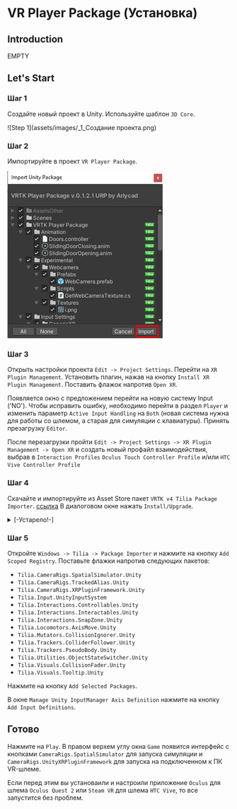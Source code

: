 # VR Player Package (Установка)

## Introduction
EMPTY

## Let's Start

### Шаг 1

Создайте новый проект в Unity. Используйте шаблон `3D Core`.

![Step 1](assets/images/_1_Создание проекта.png)

### Шаг 2

Импортируйте в проект `VR Player Package`. 

![Step 2](assets/images/_2_Импорт.png)


### Шаг 3

Открыть настройки проекта `Edit -> Project Settings`. Перейти на `XR Plugin Management`. Установить плагин, нажав на кнопку `Install XR Plugin Management`. Поставить флажок напротив `Open XR`.

Появляется окно с предложением перейти на новую систему Input ('NO'). Чтобы исправить ошибку, необходимо перейти в раздел `Player` и изменить параметр `Active Input Handling` на `Both` (новая система нужна для работы со шлемом, а старая для симуляции с клавиатуры). Принять презагрузку `Editor`.

После перезагрузки пройти `Edit -> Project Settings -> XR Plugin Management -> Open XR` и создать новый профайл взаимодействия, выбрав в `Interaction Profiles` `Oculus Touch Controller Profile` и/или `HTC Vive Controller Profile`

### Шаг 4

Скачайте и импортируйте из Asset Store пакет `VRTK v4 Tilia Package Importer`. [ссылка]
В диалоговом окне нажать `Install/Upgrade`.

<details>
<summary>[-Устарело!-]</summary>

Please refer to the [installation] guide to install this package.
Скачать .NET 4.x https://www.microsoft.com/ru-RU/download/details.aspx?id=17718

</details>

### Шаг 5

Откройте `Windows -> Tilia -> Package Importer` и нажмите на кнопку `Add Scoped Registry`. Поставьте флажки напротив следующих пакетов:

* `Tilia.CameraRigs.SpatialSimulator.Unity`
* `Tilia.CameraRigs.TrackedAlias.Unity`
* `Tilia.CameraRigs.XRPluginFramework.Unity`
* `Tilia.Input.UnityInputSystem`
* `Tilia.Interactions.Controllables.Unity`
* `Tilia.Interactions.Interactables.Unity`
* `Tilia.Interactions.SnapZone.Unity`
* `Tilia.Locomotors.AxisMove.Unity`
* `Tilia.Mutators.CollisionIgnorer.Unity`
* `Tilia.Trackers.ColliderFollower.Unity`
* `Tilia.Trackers.PseudoBody.Unity`
* `Tilia.Utilities.ObjectStateSwitcher.Unity`
* `Tilia.Visuals.CollisionFader.Unity`
* `Tilia.Visuals.Tooltip.Unity`

Нажмите на кнопку `Add Selected Packages`.

В окне `Manage Unity InputManager Axis Definition` нажмите на кнопку `Add Input Definitions`.

## Готово

Нажмите на `Play`. В правом верхем углу окна `Game` появится интерфейс с кнопками `CameraRigs.SpatialSimulator` для запуска симуляции и `CameraRigs.UnityXRPluginFramework` для запуска на подключенном к ПК VR-шлеме. 

Если перед этим вы установаили и настроили приложение `Oculus` для шлема `Oculus Quest 2` или `Steam VR` для шлема `HTC Vive`, то все запустится без проблем.

[Installation]: https://github.com/ExtendRealityLtd/Tilia.Indicators.ObjectPointers.Unity/blob/master/Documentation/HowToGuides/Installation/README.md
[ссылка]: https://assetstore.unity.com/packages/tools/utilities/vrtk-v4-tilia-package-importer-214936
